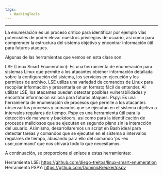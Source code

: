 ```yaml
---
tags:
  - HackingTools
---
```

---
 La enumeración es un proceso crítico para identificar por ejemplo vías potenciales de poder elevar nuestros privilegios de usuario, así como para comprender la estructura del sistema objetivo y encontrar información útil para futuros ataques.

Algunas de las herramientas que vemos en esta clase son:

LSE (Linux Smart Enumeration): Es una herramienta de enumeración para sistemas Linux que permite a los atacantes obtener información detallada sobre la configuración del sistema, los servicios en ejecución y los permisos de archivo. LSE utiliza una variedad de comandos de Linux para recopilar información y presentarla en un formato fácil de entender. Al utilizar LSE, los atacantes pueden detectar posibles vulnerabilidades y encontrar información valiosa para futuros ataques.
Pspy: Es una herramienta de enumeración de procesos que permite a los atacantes observar los procesos y comandos que se ejecutan en el sistema objetivo a intervalos regulares de tiempo. Pspy es una herramienta útil para la detección de malware y backdoors, así como para la identificación de procesos maliciosos que se ejecutan en segundo plano sin la interacción del usuario.
Asimismo, desarrollaremos un script en Bash ideal para detectar tareas y comandos que se ejecutan en el sistema a intervalos regulares de tiempo, abusando para ello del comando ‘ps -eo user,command‘ que nos chivará todo lo que necesitamos.

A continuación, se proporciona el enlace a estas herramientas:

Herramienta LSE: https://github.com/diego-treitos/linux-smart-enumeration
Herramienta PSPY: https://github.com/DominicBreuker/pspy